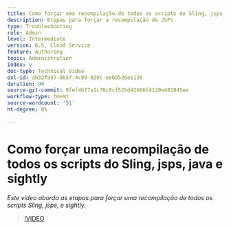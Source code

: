 ```yaml
---
title: Como forçar uma recompilação de todos os scripts do Sling, jsps, java e sightly
description: Etapas para forçar a recompilação de JSPs
type: Troubleshooting
role: Admin
level: Intermediate
version: 6.5, Cloud Service
feature: Authoring
topic: Administration
index: y
doc-type: Technical Video
exl-id: ab32fa37-065f-4c89-929c-eeb9526e1139
duration: 90
source-git-commit: 9fef4b77a2c70c8cf525d42686f4120e481945ee
workflow-type: tm+mt
source-wordcount: '51'
ht-degree: 0%

---
```


# Como forçar uma recompilação de todos os scripts do Sling, jsps, java e sightly

*Este vídeo aborda as etapas para forçar uma recompilação de todos os scripts Sling, jsps, e sightly.*

>[!VIDEO](https://video.tv.adobe.com/v/335464?quality=12&learn=on)
